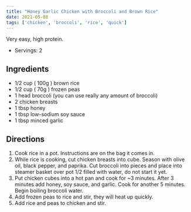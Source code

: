 ```yaml
---
title: "Honey Garlic Chicken with Broccoli and Brown Rice"
date: 2021-05-08
tags: ['chicken', 'broccoli', 'rice', 'quick']
---
```


Very easy, high protein.

- Servings: 2

## Ingredients

- 1/2 cup ( 100g ) brown rice
- 1/2 cup ( 70g ) frozen peas
- 1 head broccoli (you can use really any amount of broccoli)
- 2 chicken breasts
- 1 tbsp honey
- 1 tbsp low-sodium soy sauce
- 1 tbsp minced garlic

## Directions

1. Cook rice in a pot. Instructions are on the bag it comes in.
2. While rice is cooking, cut chicken breasts into cube. Season with olive oil, black pepper, and paprika. Cut broccoli into pieces and place into steamer basket over pot 1/2 filled with water, do not start it yet.
3. Put chicken cubes into a hot pan and cook for ~3 minutes. After 3 minutes add honey, soy sauce, and garlic. Cook for another 5 minutes. Begin boiling broccoli water.
4. Add frozen peas to rice and stir, they will heat up quickly.
5. Add rice and peas to chicken and stir.
